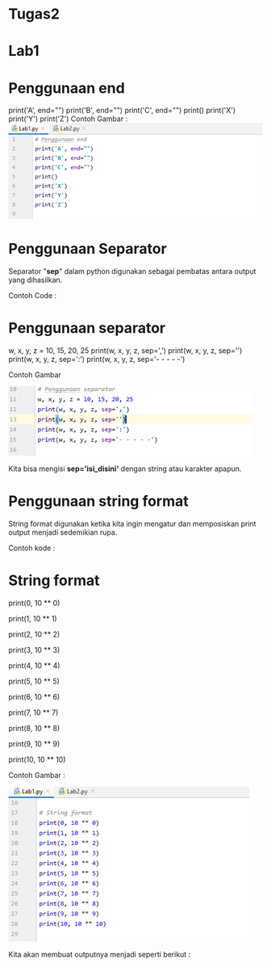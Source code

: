# Tugas2
# Lab1

# Penggunaan end
print('A', end="")
print('B', end="")
print('C', end="")
print()
print('X')
print('Y')
print('Z')
 Contoh Gambar :
![Output end](https://github.com/dilah199/Tugas2/blob/master/picture/Lab1Picture.PNG)

# Penggunaan Separator
Separator "**sep**" dalam python digunakan sebagai pembatas antara output yang dihasilkan.

 Contoh Code :

# Penggunaan separator
w, x, y, z = 10, 15, 20, 25
print(w, x, y, z, sep=',')
print(w, x, y, z, sep='')
print(w, x, y, z, sep=':')
print(w, x, y, z, sep='- - - - -')

 Contoh Gambar
 
![Output sep](https://github.com/dilah199/Tugas2/blob/master/picture/lab1operator.PNG)

Kita bisa mengisi **sep='isi_disini'** dengan string atau karakter apapun.

# Penggunaan string format
String format digunakan ketika kita ingin mengatur dan memposiskan print output menjadi sedemikian rupa.

  Contoh kode :

# String format

print(0, 10 ** 0)

print(1, 10 ** 1)

print(2, 10 ** 2)

print(3, 10 ** 3)

print(4, 10 ** 4)

print(5, 10 ** 5)

print(6, 10 ** 6)

print(7, 10 ** 7)

print(8, 10 ** 8)

print(9, 10 ** 9)

print(10, 10 ** 10)

  Contoh Gambar :
  
![Output String](https://github.com/dilah199/Tugas2/blob/master/picture/Lab1StringFormat.PNG)


Kita akan membuat outputnya menjadi seperti berikut :
